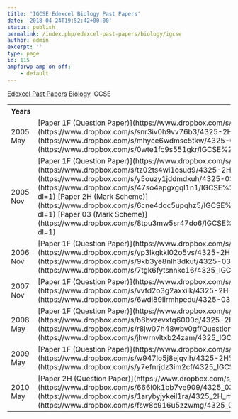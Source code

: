 ```yaml
---
title: 'IGCSE Edexcel Biology Past Papers'
date: '2018-04-24T19:52:42+00:00'
status: publish
permalink: /index.php/edexcel-past-papers/biology/igcse
author: admin
excerpt: ''
type: page
id: 115
ampforwp-amp-on-off:
    - default
---
```

[Edexcel Past Papers](/index.php/edexcel-past-papers/)  [Biology](/index.php/edexcel-past-papers/biology/)  IGCSE

<table class="table" style="width:100%"><tbody><tr><th>Years</th><th>Download</th></tr><tr><td>2005 May</td><td>[Paper 1F (Question Paper)](https://www.dropbox.com/s/0numnfrxu2zoxin/4325-1F.pdf?dl=1)  
[Paper 2H (Question Paper)](https://www.dropbox.com/s/snr3iv0h9vv76b3/4325-2H.pdf?dl=1)  
[Paper 03 (Question Paper)](https://www.dropbox.com/s/mhyce6wdmsc5tkw/4325-03.pdf?dl=1)  
[Paper 1F, 2H, 03 (Mark Scheme)](https://www.dropbox.com/s/0wte1fc9s551gkr/IGCSE%20Biology%20mark%20scheme%204325.pdf?dl=1)</td></tr><tr><td>2005 Nov</td><td>[Paper 1F (Question Paper)](https://www.dropbox.com/s/5qaruwq43s4s9ex/4325-1F.pdf?dl=1)  
[Paper 2H (Question Paper)](https://www.dropbox.com/s/tz02ts4wi1osud9/4325-2H.pdf?dl=1)  
[Paper 03 (Question Paper)](https://www.dropbox.com/s/y5ouzy1jddmdxuh/4325-03.pdf?dl=1)  
[Paper 1F (Mark Scheme)](https://www.dropbox.com/s/47so4apgxgql1n1/IGCSE%20Biology%204325%20Mark%20Scheme%20November%2005%20P1F%20FINAL.pdf?dl=1)  
[Paper 2H (Mark Scheme)](https://www.dropbox.com/s/6cne4dqc5upqhz5/IGCSE%20Biology%204325%20Mark%20Scheme%20November%2005%20P2H%20FINAL.pdf?dl=1)  
[Paper 03 (Mark Scheme)](https://www.dropbox.com/s/8tpu3mw5sr47do6/IGCSE%20Biology%204325%20Mark%20Scheme%20November%2005%20P3%20FINAL.pdf?dl=1)</td></tr><tr><td>2006 Nov</td><td>[Paper 1F (Question Paper)](https://www.dropbox.com/s/0zh74gqudndv0sl/4325-1F.pdf?dl=1)  
[Paper 2H (Question Paper)](https://www.dropbox.com/s/yp3lkgkkl02o5vs/4325-2H.pdf?dl=1)  
[Paper 03 (Question Paper)](https://www.dropbox.com/s/9kb3ye8nlh3dkut/4325-03.pdf?dl=1)  
[Paper 1F, 2H, 03 (Mark Scheme)](https://www.dropbox.com/s/7tgk6fytsnnkc16/4325_IGCSE_Biology_msc_20070104.pdf?dl=1)</td></tr><tr><td>2007 Nov</td><td>[Paper 1F (Question Paper)](https://www.dropbox.com/s/4bnc3682k19xwj1/4325-1F.pdf?dl=1)  
[Paper 2H (Question Paper)](https://www.dropbox.com/s/vvfd2o3g2axxilk/4325-2H.pdf?dl=1)  
[Paper 03 (Question Paper)](https://www.dropbox.com/s/6wdi89lirmhpedu/4325-03.pdf?dl=1)</td></tr><tr><td>2008 May</td><td>[Paper 1F (Question Paper)](https://www.dropbox.com/s/piya6s2lqi8uke1/4325-1F.pdf?dl=1)  
[Paper 2H (Question Paper)](https://www.dropbox.com/s/b8bvzevxtq6000q/4325-2H.pdf?dl=1)  
[Paper 03 (Question Paper)](https://www.dropbox.com/s/r8jw07h48wbv0gf/Question%20Paper.pdf?dl=1)  
[Paper 1F, 2H, 03 (Mark Scheme)](https://www.dropbox.com/s/jhwrnvltxb24zam/4325_IGCSE_Biology_msc_20080807_UG020247.pdf?dl=1)</td></tr><tr><td>2009 May</td><td>[Paper 1F (Question Paper)](https://www.dropbox.com/s/i3tuda7nwgs1api/4325-1F%20Biology.pdf?dl=1)  
[Paper 2H (Question Paper)](https://www.dropbox.com/s/w947lo5j8ejqvih/4325-2H%20Biology.pdf?dl=1)  
[Paper 1F, 2H, 03 (Mark Scheme)](https://www.dropbox.com/s/y7efnrjdz3im2cf/4325_IGCSE_Biology_msc_20090717_UG021452.pdf?dl=1)</td></tr><tr><td>2010 May</td><td>[Paper 2H (Question Paper)](https://www.dropbox.com/s/0rjgn5ak40bfyp5/4325_2H_que_20100521.pdf?dl=1)  
[Paper 03 (Question Paper)](https://www.dropbox.com/s/666l0k1bb7ve909/4325_03_que_20100526.pdf?dl=1)  
[Paper 2H (Mark Scheme)](https://www.dropbox.com/s/1arybyjykeil1ra/4325_2H_msc_20100715.pdf?dl=1)  
[Paper 03 (Mark Scheme)](https://www.dropbox.com/s/fsw8c916u5zzwmg/4325_03_msc_20100715.pdf?dl=1)</td></tr></tbody></table>
